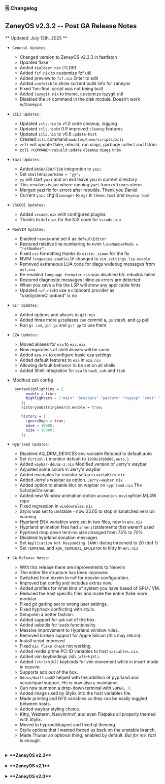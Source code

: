 ### 🗒️ Changelog

## ZaneyOS v2.3.2 -- Post GA Release Notes

** Updated: July 13th, 2025 **

- `General Updates`
  - Changed version to ZaneyOS v2.3.3 in fastfetch
  - Updated flake
  - Added `tealdeer.nix` (TLDR)
  - Added `fzf.nix` to customize fzf util
  - Added preview to `fzf.nix` Enter to edit
  - Added `onefetch` to show current build info for zaneyos
  - Fixed 'hm-find' script was not being built
  - Added `lazygit.nix` to theme, customize lazygit util
  - Disabled the `df` command in the disk module. Doesn't work w/zaneyos
- `ZCLI Updates:`
  - Updated `zcli.nix` to v1.0 code cleanup, logging
  - Updated `zcli.nix`to 0.9 improved `cleanup` features
  - Updated `zcli.nix` to v0.8 `update-host`
  - Created `zcli` command `modules/home/scripts/zcli`
  - `zcli` will update flake, rebuild, run diags, garbage collect and fstrim
  - `zcli <COMMAND>` `rebuild` `update` `cleanup` `diags` `trim`
- `Yazi Updates:`
  - Added `BASH/ZSH/FISH` integration to `yazi`
  - Set `shellWrapperName = "yy";`
  - `yy` will start `yazi` and on exit leave you in current directory
  - This resolves issue where running `yazi` from rofi uses xterm
  - Merged yazi fix for errors after rebuilds. Thank you Daniel
  - Current `yazi` chg'd `manager` to `mgr` in `theme.toml` and `keymap.toml`
- `VSCODE Updates:`
  - Added `vscode.nix` with configured plugins
  - Thanks to `delciak` for the NIX code for `vscode.nix`
- `NeoVIM Updates:`
  - Enabled `neovim` and set it as `defaultEditor`
  - Restored relative line numbering to nvim `lineNumberMode = "relNumber";`
  - Fixed `css` formatting thanks to `mister_simon` for the fix
  - NVIM `languages.enableLSP` changed to `vim.settings.lsp.enable`
  - Removed extraneous LUA code for diags w/debug messages from `nvf.nix`
  - Re-enabled `language formater` `css` was disabled b/c rebuilds failed
  - Restored diagnostic messages inline as errors are detected
  - When you save a file the LSP will show any applicable hints
  - Updated `nvf.nix`to use a clipboard provider as "useSystemClipobard" is no
- `GIT Updates:`
  - Added options and aliases to `git.nix`
  - Added three more `git`aliases `com` commit a, `gs` stash, and `gp` pull
  - Run `gs com`, `git gs` and `git gp` to use them
- `EZA Updates:`
  - Moved aliases for `eza` to `eza.nix`
  - Now regardless of shell aliases will be same
  - Added `eza.nx` to configure basic eza settings
  - Added default features to `eza` in `eza.nix`
  - Allowing default behavior to be set on all shells
  - Added Shell integration for `eza` to `bash`, `zsh` and `fish`

- Modified zsh config

  ```nix
   syntaxHighlighting = {
        enable = true;
        highlighters = ["main" "brackets" "pattern" "regexp" "root" "line"];
      };
      historySubstringSearch.enable = true;

      history = {
        ignoreDups = true;
        save = 10000;
        size = 10000;
      };
  ```

- `Hyprland Updates:`
  - Disabled AQ_DRM_DEVICES env variable Retuned to default auto
  - Set `Virtual-1` monitior default to `1920x1080@60,auto,1`
  - Added `waybar-ddubs-2.nix` Modified version of Jerry's waybar
  - Adjusted some colors in Jerry's waybar
  - Added examples for monitor setup in `variables.nix`
  - Added Jerry's waybar as option. `Jerry-waybar.nix`
  - Added option to enable blur on waybar on `hyprland.nix` Thx SchotjeChrisman
  - Added new Window animation option `animation-moving`from ML4W repo
  - Fixed regression in `windowrules.nix`
  - Stylix was set to unstable - now 25.05 to stop mismatched version warning
  - Hyprland ENV variables were set in two files, now in `env.nix`
  - Hyprland animation files had `inherit`statements that weren't used
  - Pyprland drop down termina size changed from 75% to 70%
  - Disabled hyprland donation messages
  - Set `Application Not Responding (ANR)` dialog threshold to 20 (def 1)
  - Set `TERMINAL` and `XDG_TERMINAL_EMULATOR` to kitty in `env.nix`

- `GA Release Notes:`

  - With this release there are improvements to Neovim
  - The entire file structure has been improved.
  - Switched from nixvim to nvf for neovim configuration.
  - Improved bat config and includes extras now.
  - Added profiles for what kind of system you have based of GPU / VM.
  - Reduced the host specific files and made the entire flake more modular.
  - Fixed git getting set to wrong user settings.
  - Fixed hyprlock conflicting with stylix.
  - Setup`nh`in a better fashion.
  - Added support for `qmk` out of the box.
  - Added usbutils for lsusb functionality.
  - Massive improvement to Hyprland window rules.
  - Removed broken support for Apple Silicon (this may return).
  - Install script improved.
  - Fixed `nix flake check` not working.
  - Added nvidia prime PCI ID variables to host `variables.nix`.
  - Added vim keybindings zsh `(alt+hjkl)`.
  - Added `(ctrl+hjkl)` keybinds for vim movement while in insert mode in
    neovim.
  - Supports adb out of the box.
  - `Ddubs/dwilliam62` helped with the addition of pyprland and scratchpad
    support. He is now also a maintainer.
  - Can now summon a drop-down terminal with `SUPER, T`.
  - Added image used by Stylix into the host variables file.
  - Made printing and NFS variables so they can be easily toggled between hosts.
  - Added waybar styling choice.
  - Kitty, Wezterm, Neovim/nvf, and even Flatpaks all properly themed with
    Stylix.
  - Moved to hyprpolkitagent and fixed qt theming.
  - Stylix options that I wanted forced us back on the unstable branch.
  - Made Thunar an optional thing, enabled by default. _But for me Yazi is
    enough._

  </div>

  </details>

<br>
<details>
<summary><strong>**ZaneyOS v2.2**</strong> </summary>

<div style="margin-left: 20px;">

- This release has a big theming change
- Move back to rofi. It is a massive improvement in many ways.
- Revert the switch from rofi to wofi. Rofi is just better.
- Switch from Nix Colors to Stylix. It can build colorschemes from a wallpaper.
- Simplified the notification center.
- Improved emoji selection menu and options.
- Adding fine-cmdline plugin for Neovim.
- Removed theme changing scripts as the theme is generated by the image set with
  stylix.image in the config.nix file.
- Starship is now setup in the config.nix file.
- Switched from SDDM to tuigreet and greetd.
- Added Plymouth for better looking booting.
- Improve the fonts being installed and properly separate them from regular
  packages.
- Separated Neovim configuration for readability.
- Updated flake and added fix for popups going to wrkspc 1 in Hyprland.
- Removed a few of the packages that aren't necessary and smartd by default.
- Removed unnecessary Hyprland input in flake as home manager doesn't use it.
- Turned off nfs by default.
- Hyprland plugins are now disabled in the config by default.
- Fastfetch is now replacing neofetch.
- Btop is back baby!
- Switching to Brave as the default to protect user privacy.
- Replaced lsd with eza for a better looking experience.

</div>

</details>
<br>

<details>

<summary><strong>**ZaneyOS v2.1**</strong></summary>

<div style="margin-left: 20px;">

Simple bug fixes.

- Fixed Waybar icons to make them look a bit better.
- Centered the Wofi window always.
- Should have fixed some Steam issues, but I have had some crashes due to Steam
  so be aware of that.
- The flake got an update, so all the packages are fresh.

</div>

</details>

<br>

<details>

<summary><strong>**ZaneyOS v2.0** </strong></summary>

<div style="margin-left: 20px;">

With this new update of ZaneyOS it is a big rewrite of how things are being
done. This update fixes many issues that you guys were facing. As well as makes
things a little easier to understand. You now have a lot being stored inside the
specific host directory, making use of modules, condensing seperate files down,
etc. My hope is that with this update your ability to grasp the flake and expand
it to what you need is much improved. I want to thank everyone for being so
supportive!

- Most configuration put into specific hosts directories for the best
  portability.
- Using modules to condense configuration complexity.
- Simplified options and the complexity around understanding their
  implementation.
- Rewrote the documentation for improved readability.

</div>

</details>
